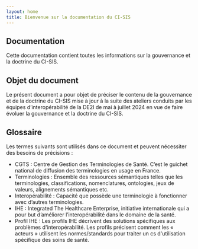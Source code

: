 ```yaml
---
layout: home
title: Bienvenue sur la documentation du CI-SIS
---
```


## Documentation

Cette documentation contient toutes les informations sur la gouvernance et la doctrine du CI-SIS.

## Objet du document

Le présent document a pour objet de préciser le contenu de la gouvernance et de la doctrine du CI-SIS mise à jour à la suite des ateliers conduits par les équipes d’interopérabilité de la DE2I de mai à juillet 2024 en vue de faire évoluer la gouvernance et la doctrine du CI-SIS.


## Glossaire

Les termes suivants sont utilisés dans ce document et peuvent nécessiter des besoins de précisions :

- CGTS : Centre de Gestion des Terminologies de Santé. C’est le guichet national de diffusion des terminologies en usage en France.
- Terminologies : Ensemble des ressources sémantiques telles que les terminologies, classifications, nomenclatures, ontologies, jeux de valeurs, alignements sémantiques etc.
- Interopérabilité : Capacité que possède une terminologie à fonctionner avec d’autres terminologies.
- IHE : Integrated The Healthcare Enterprise, initiative internationale qui a pour but d’améliorer l’interopérabilité dans le domaine de la santé.
- Profil IHE : Les profils IHE décrivent des solutions spécifiques aux problèmes d'interopérabilité. Les profils précisent comment les « acteurs » utilisent les normes/standards pour traiter un cs d'utilisation spécifique des soins de santé.

##
